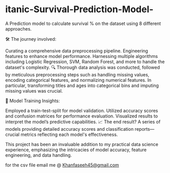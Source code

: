 # itanic-Survival-Prediction-Model-
A Prediction model to calculate survival % on the dataset using 8 different approaches.


🛠️ The journey involved:

Curating a comprehensive data preprocessing pipeline.
Engineering features to enhance model performance.
Harnessing multiple algorithms including Logistic Regression, SVM, Random Forest, and more to handle the dataset's complexity.
🔍 Thorough data analysis was conducted, followed by meticulous preprocessing steps such as handling missing values, encoding categorical features, and normalizing numerical features. In particular, transforming titles and ages into categorical bins and imputing missing values was crucial.

🧠 Model Training Insights:

Employed a train-test-split for model validation.
Utilized accuracy scores and confusion matrices for performance evaluation.
Visualized results to interpret the model’s predictive capabilities.
📈 The end result? A series of models providing detailed accuracy scores and classification reports—crucial metrics reflecting each model's effectiveness.

This project has been an invaluable addition to my practical data science experience, emphasizing the intricacies of model accuracy, feature engineering, and data handling.

for the csv file email me @ Khanfaseeh45@gmail.com
